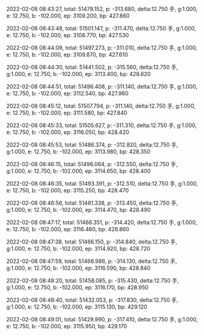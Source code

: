 2022-02-08 08:43:27, total: 51478.152, p: -313.680, delta:12.750 手, g:1.000, e: 12.750, b: -102.000, ep: 3109.200, bp: 427.860

2022-02-08 08:43:48, total: 51501.147, p: -311.470, delta:12.750 手, g:1.000, e: 12.750, b: -102.000, ep: 3108.770, bp: 427.530

2022-02-08 08:44:09, total: 51497.273, p: -311.010, delta:12.750 手, g:1.000, e: 12.750, b: -102.000, ep: 3109.870, bp: 427.610

2022-02-08 08:44:30, total: 51441.502, p: -315.560, delta:12.750 手, g:1.000, e: 12.750, b: -102.000, ep: 3113.400, bp: 428.620

2022-02-08 08:44:51, total: 51496.408, p: -311.140, delta:12.750 手, g:1.000, e: 12.750, b: -102.000, ep: 3112.540, bp: 427.960

2022-02-08 08:45:12, total: 51507.794, p: -311.140, delta:12.750 手, g:1.000, e: 12.750, b: -102.000, ep: 3111.580, bp: 427.840

2022-02-08 08:45:33, total: 51505.627, p: -311.310, delta:12.750 手, g:1.000, e: 12.750, b: -102.000, ep: 3116.050, bp: 428.420

2022-02-08 08:45:53, total: 51486.374, p: -312.820, delta:12.750 手, g:1.000, e: 12.750, b: -102.000, ep: 3113.980, bp: 428.350

2022-02-08 08:46:15, total: 51496.064, p: -312.550, delta:12.750 手, g:1.000, e: 12.750, b: -102.000, ep: 3114.650, bp: 428.400

2022-02-08 08:46:35, total: 51493.391, p: -312.510, delta:12.750 手, g:1.000, e: 12.750, b: -102.000, ep: 3115.250, bp: 428.470

2022-02-08 08:46:56, total: 51481.338, p: -313.450, delta:12.750 手, g:1.000, e: 12.750, b: -102.000, ep: 3114.470, bp: 428.490

2022-02-08 08:47:17, total: 51466.351, p: -314.420, delta:12.750 手, g:1.000, e: 12.750, b: -102.000, ep: 3116.460, bp: 428.860

2022-02-08 08:47:38, total: 51466.150, p: -314.840, delta:12.750 手, g:1.000, e: 12.750, b: -102.000, ep: 3114.920, bp: 428.720

2022-02-08 08:47:59, total: 51466.986, p: -314.130, delta:12.750 手, g:1.000, e: 12.750, b: -102.000, ep: 3116.590, bp: 428.840

2022-02-08 08:48:20, total: 51458.085, p: -315.430, delta:12.750 手, g:1.000, e: 12.750, b: -102.000, ep: 3116.170, bp: 428.950

2022-02-08 08:48:40, total: 51432.053, p: -317.830, delta:12.750 手, g:1.000, e: 12.750, b: -102.000, ep: 3115.130, bp: 429.120

2022-02-08 08:49:01, total: 51429.990, p: -317.410, delta:12.750 手, g:1.000, e: 12.750, b: -102.000, ep: 3115.950, bp: 429.170